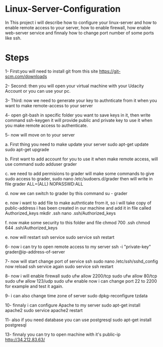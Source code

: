 # Linux-Server-Configuration
In This project i will describe how to configure your linux-server and how to enable remote access to your server, how to enable firewall, how enable web-server service and finnaly how to change port number of some ports like ssh.

# Steps
1- First:you will need to install git from this site https://git-scm.com/downloads

2- Second: then you will open your virtual machine with your Udacity Account or you can use your pc.

3- Third: now we need to generate your key to authnticate from it when you want to make remote-access to your server 

4- open git-bash in specific folder you want to save keys in it, then write command ssh-keygen it will provide public and private key to use it when you make remote access to authenticate.

5- now will move on to your server 

a. First thing you need to make update your server
sudo apt-get update
sudo apt-get upgrade

b. First want to add account for you to use it when make remote access, will use command sudo adduser grader

c. we need to add permisions to grader will make some commands to give sudo access to grader,
sudo nano /etc/sudoers.d/grader
then will write in file 
grader ALL=(ALL) NOPASSWD:ALL

d. now we can switch to grader by this command
su - grader 

e. now i want to add file to make authnticate from it, so i will take copy of public-address i has been created in our machine and add it in file called Authorized_keys
mkdir .ssh
nano .ssh/Authorized_keys

f. now make some security to this folder and file
chmod 700 .ssh
chmod 644 .ssh/Authorized_keys

e. now will restart ssh service 
sudo service ssh restart

6- now i can try to open remote access to my server 
ssh -i "private-key" grader@ip-address-of-server

7- now will start change port of service ssh 
sudo nano /etc/ssh/sshd_config 
now reload ssh service again
sudo service ssh restart

8- now i will enable firewall
sudo ufw allow 2200/tcp
sudo ufw allow 80/tcp
sudo ufw allow 123/udp
sudo ufw enable
now i can change port 22 to 2200 for example and test it again.

9- i can also change time zone of server 
sudo dpkg-reconfigure tzdata

10- finnaly i can configure Apache to my server
sudo apt-get install apache2
sudo service apache2 restart

11- also if you need database you can use postgresql
sudo apt-get install postgresql

13- finnaly you can try to open machine with it's public-ip
http://34.212.83.63/
